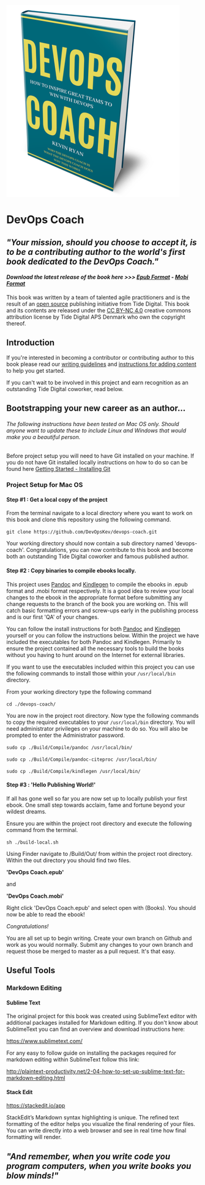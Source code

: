 <img height="500px" src="https://github.com/DevOpsKev/devops-coach/blob/master/design/devops-coach-mockup.png" />


# DevOps Coach

## *"Your mission, should you choose to accept it, is to be a contributing author to the world's first book dedicated to the DevOps Coach."*

#### *Download the latest release of the book here >>> <a href="https://github.com/DevOpsKev/devops-coach/blob/master/build/out/DevOps%20Coach.epub?raw=true">Epub Format</a> - <a href="xxx">Mobi Format</a>*



This book was written by a team of talented agile practitioners and is the result of an <a href="https://en.wikipedia.org/wiki/Open_source">open source</a> publishing initiative from Tide Digital. This book and its contents are released under the <a href="https://creativecommons.org/licenses/by-nc/4.0/" target="_blank">CC BY-NC 4.0</a> creative commons attribution license by Tide Digital APS Denmark who own the copyright thereof.

## Introduction

If you're interested in becoming a contributor or contributing author to this book please read our <a href="../../blob/master/writing-guidelines.md">writing guidelines</a> and <a href="../../blob/master/adding-content-instructions.md">instructions for adding content</a> to help you get started.

If you can't wait to be involved in this project and earn recognition as an outstanding Tide Digital coworker, read below.

## Bootstrapping your new career as an author...
###### The following instructions have been tested on Mac OS only. Should anyone want to update these to include Linux and Windows that would make you a beautiful person.

Before project setup you will need to have Git installed on your machine. If you do not have Git installed locally instructions on how to do so can be found here <a href="https://git-scm.com/book/en/v2/Getting-Started-Installing-Git">Getting Started - Installing Git</a>

### Project Setup for Mac OS

#### Step #1 : Get a local copy of the project
From the terminal navigate to a local directory where you want to work on this book and clone this repository using the following command. 

`git clone https://github.com/DevOpsKev/devops-coach.git`

Your working directory should now contain a sub directory named 'devops-coach'. Congratulations, you can now contribute to this book and become both an outstanding Tide Digital coworker and famous published author.

#### Step #2 : Copy binaries to compile ebooks locally.

This project uses <a href="https://github.com/jgm/pandoc" target="_blank">Pandoc</a> and <a href="https://www.amazon.com/gp/feature.html?ie=UTF8&docId=1000765211" target="_blank">Kindlegen</a> to compile the ebooks in .epub format and .mobi format respectively. It is a good idea to review your local changes to the ebook in the appropriate format before submitting any change requests to the branch of the book you are working on. This will catch basic formatting errors and screw-ups early in the publishing process and is our first 'QA' of your changes.


You can follow the install instructions for both <a href="https://pandoc.org/installing.html" target="_blank">Pandoc</a> and <a href="https://www.amazon.com/gp/feature.html?ie=UTF8&docId=1000765211" target="_blank">Kindlegen</a> yourself or you can follow the instructions below. Within the project we have included the executables for both Pandoc and Kindlegen. Primarily to ensure the project contained all the necessary tools to build the books without you having to hunt around on the Internet for external libraries. 

If you want to use the executables included within this project you can use the following commands to install those within your `/usr/local/bin` directory.

From your working directory type the following command

`cd ./devops-coach/`

You are now in the project root directory. Now type the following commands to copy the required executables to your `/usr/local/bin` directory. You will need administrator privileges on your machine to do so. You will also be prompted to enter the Administrator password.

`sudo cp ./Build/Compile/pandoc /usr/local/bin/`

`sudo cp ./Build/Compile/pandoc-citeproc /usr/local/bin/`

`sudo cp ./Build/Compile/kindlegen /usr/local/bin/`

#### Step #3 : 'Hello Publishing World!'

If all has gone well so far you are now set up to locally publish your first ebook. One small step towards acclaim, fame and fortune beyond your wildest dreams.

Ensure you are within the project root directory and execute the following command from the terminal.

`sh ./build-local.sh`

Using Finder navigate to /Build/Out/ from within the project root directory. Within the out directory you should find two files.

**'DevOps Coach.epub'**

and

**'DevOps Coach.mobi'**

Right click 'DevOps Coach.epub' and select open with (Books). You should now be able to read the ebook!

*Congratulations!*

You are all set up to begin writing. Create your own branch on Github and work as you would normally. Submit any changes to your own branch and request those be merged to master as a pull request. It's that easy.


## Useful Tools 

### Markdown Editing

#### Sublime Text
The original project for this book was created using SublimeText editor with additional packages installed for Markdown editing. If you don't know about SublimeText you can find an overview and download instructions here:

https://www.sublimetext.com/

For any easy to follow guide on installing the packages required for markdown editing within SublimeText follow this link:

http://plaintext-productivity.net/2-04-how-to-set-up-sublime-text-for-markdown-editing.html

#### Stack Edit

https://stackedit.io/app

StackEdit’s Markdown syntax highlighting is unique. The refined text formatting of the editor helps you visualize the final rendering of your files. You can write directly into a web browser and see in real time how final formatting will render.


## *"And remember, when you write code you program computers, when you write books you blow minds!"*


